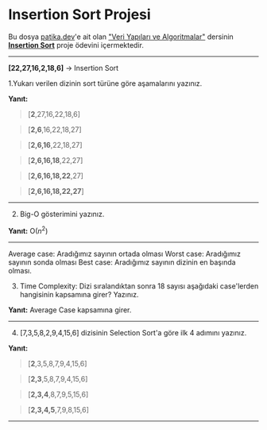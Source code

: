 # Insertion Sort Projesi

Bu dosya [patika.dev](https://www.patika.dev/tr)'e ait olan ["Veri Yapıları ve Algoritmalar"](https://academy.patika.dev/courses/veri-yapilari-ve-algoritmalar) dersinin [**Insertion Sort**](https://academy.patika.dev/courses/veri-yapilari-ve-algoritmalar/insertion-sort-proje)  proje ödevini içermektedir.

***

**[22,27,16,2,18,6]**  -> Insertion Sort

1.Yukarı verilen dizinin sort türüne göre aşamalarını yazınız.

**Yanıt:**

> [**2**,27,16,22,18,6]

>[**2,6**,16,22,18,27]

>[**2,6,16**,22,18,27]

>[**2,6,16,18**,22,27]

>[**2,6,16,18,22**,27]

>[**2,6,16,18,22,27**]

***

2. Big-O gösterimini yazınız.

**Yanıt:** O($n^2$)

***

Average case: Aradığımız sayının ortada olması
Worst case: Aradığımız sayının sonda olması
Best case: Aradığımız sayının dizinin en başında olması.


3. Time Complexity: Dizi sıralandıktan sonra 18 sayısı aşağıdaki case'lerden hangisinin kapsamına girer? Yazınız. 

**Yanıt:** Average Case kapsamına girer.


***

4. [7,3,5,8,2,9,4,15,6] dizisinin Selection Sort'a göre ilk 4 adımını yazınız.

**Yanıt:**

> [**2**,3,5,8,7,9,4,15,6]

> [**2,3**,5,8,7,9,4,15,6]

> [**2,3,4**,8,7,9,5,15,6]

> [**2,3,4,5**,7,9,8,15,6]

***